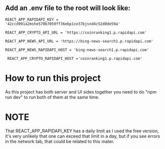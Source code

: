 ## Add an .env file to the root will look like:

`REACT_APP_RAPIDAPI_KEY =  '42ccd991a2mshe570b7059ff36ebp1ce37bjsnd4c52d0de59a'`

`REACT_APP_CRYPTO_API_URL = 'https://coinranking1.p.rapidapi.com'`

 `REACT_APP_NEWS_API_URL = 'https://bing-news-search1.p.rapidapi.com'`

 `REACT_APP_NEWS_RAPIDAPI_HOST = 'bing-news-search1.p.rapidapi.com'`

` REACT_APP_CRYPTO_RAPIDAPI_HOST ='coinranking1.p.rapidapi.com'`

# How to run this project

As this project has both server and UI sides together you need to do "npm run dev" to run both of them at the same time.

# NOTE
That REACT_APP_RAPIDAPI_KEY has a daily limit as I used the free version, it's very unlikely that one can exceed that limit in a day, but if you see errors in the network tab, that could be related to this mater.
